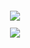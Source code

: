 <sub>


<p align="center">
<img src=https://idkhonesltyu.carrd.co/assets/images/image09.png?v=1bc1b288

<sub>
  
<div align="center">
  
 ![](https://komarev.com/ghpvc/?username=ashswagin&color=FAAE4D) <br />
   




   
 </p>
<p align="center">
<img 

  


